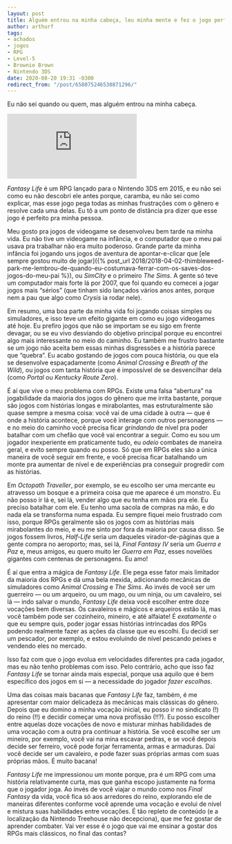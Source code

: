 ```yaml
---
layout: post
title: Alguém entrou na minha cabeça, leu minha mente e fez o jogo perfeito pra mim
author: arthurf
tags:
- achados
- jogos
- RPG
- Level-5
- Brownie Brown
- Nintendo 3DS
date: 2020-08-20 19:31 -0300
redirect_from: "/post/658075246530871296/"
---
```

Eu não sei quando ou quem, mas alguém entrou na minha cabeça.

<iframe class="full-width" src="https://www.youtube.com/embed/xQVf_ID-Pjo" frameborder="0" allow="accelerometer; autoplay; encrypted-media; gyroscope; picture-in-picture" allowfullscreen></iframe>

*Fantasy Life* é um RPG lançado para o Nintendo 3DS em 2015, e eu não sei como eu não descobri ele antes porque, caramba, eu não sei como explicar, mas esse jogo pega todas as minhas frustrações com o gênero e resolve cada uma delas. Eu tô a um ponto de distância pra dizer que esse jogo é perfeito pra minha pessoa.

Meu gosto pra jogos de videogame se desenvolveu bem tarde na minha vida. Eu não tive um videogame na infância, e o computador que o meu pai usava pra trabalhar não era muito poderoso. Grande parte da minha infância foi jogando uns jogos de aventura de apontar-e-clicar que [ele sempre gostou muito de jogar]({% post_url 2018/2018-04-02-thimbleweed-park-me-lembrou-de-quando-eu-costumava-ferrar-com-os-saves-dos-jogos-do-meu-pai %}), ou *SimCity* e o primeiro *The Sims*. A gente só teve um computador mais forte lá por 2007, que foi quando eu comecei a jogar jogos mais “sérios” (que tinham sido lançados vários anos antes, porque nem a pau que algo como *Crysis* ia rodar nele).

Em resumo, uma boa parte da minha vida foi jogando coisas simples ou simuladores, e isso teve um efeito gigante em como eu jogo videogames até hoje. Eu prefiro jogos que não se importam se eu sigo em frente devagar, ou se eu vivo desviando do objetivo principal porque eu encontrei algo mais interessante no meio do caminho. Eu também me frustro bastante se um jogo não aceita bem essas minhas disgressões e a história parece que “quebra”. Eu acabo gostando de jogos com pouca história, ou que ela se desenvolve espaçadamente (como *Animal Crossing* e *Breath of the Wild*), ou jogos com tanta história que é impossível de se desvencilhar dela (como *Portal* ou *Kentucky Route Zero*).

É aí que vive o meu problema com RPGs. Existe uma falsa “abertura” na jogabilidade da maioria dos jogos do gênero que me irrita bastante, porque são jogos com histórias longas e mirabolantes, mas estruturalmente são quase sempre a mesma coisa: você vai de uma cidade à outra — que é onde a história acontece, porque você interage com outros personagens — e no meio do caminho você precisa ficar *grindando* de nível pra poder batalhar com um chefão que você vai encontrar a seguir. Como eu sou um jogador inexperiente em praticamente tudo, eu *odeio* combates de maneira geral, e evito sempre quando eu posso. Só que em RPGs eles são a única maneira de você seguir em frente, e você precisa ficar batalhando um monte pra aumentar de nível e de experiências pra conseguir progredir com as histórias.

Em *Octopath Traveller*, por exemplo, se eu escolho ser uma mercante eu atravesso um bosque e a primeira coisa que me aparece é um monstro. Eu não posso ir lá e, sei lá, vender algo que eu tenha em mãos pra ele. Eu preciso batalhar com ele. Eu tenho uma sacola de compras na mão, e do nada ela se transforma numa espada. Eu sempre fiquei meio frustrado com isso, porque RPGs geralmente são os jogos com as histórias mais mirabolantes do meio, e eu me sinto por fora da maioria por causa disso. Se jogos fossem livros, *Half-Life* seria um daqueles virador-de-páginas que a gente compra no aeroporto; mas, sei lá, *Final Fantasy IV* seria um *Guerra e Paz* e, meus amigos, eu quero muito ler *Guerra em Paz*, esses novelões gigantes com centenas de personagens. Eu amo!

É aí que entra a mágica de *Fantasy Life*. Ele pega esse fator mais limitador da maioria dos RPGs e dá uma bela mexida, adicionando mecânicas de simuladores como *Animal Crossing* e *The Sims*. Ao invés de você ser um guerreiro — ou um arqueiro, ou um mago, ou um ninja, ou um cavaleiro, sei lá — indo salvar o mundo, *Fantasy Life* deixa você escolher entre doze vocações bem diversas. Os cavaleiros e mágicos e arqueiros estão lá, mas você também pode ser cozinheiro, mineiro, e até alfaiate! É *exatamente* o que eu sempre quis, poder jogar essas histórias intrincadas dos RPGs podendo realmente fazer as ações da classe que eu escolhi. Eu decidi ser um pescador, por exemplo, e estou evoluíndo de nível pescando peixes e vendendo eles no mercado.

Isso faz com que o jogo evolua em velocidades diferentes pra cada jogador, mas eu não tenho problemas com isso. Pelo contrário, acho que isso faz *Fantasy Life* se tornar ainda mais especial, porque usa aquilo que é bem específico dos jogos em si — a necessidade do jogador *fazer escolhas*.

Uma das coisas mais bacanas que *Fantasy Life* faz, também, é me apresentar com maior delicadeza às mecânicas mais clássicas do gênero. Depois que eu domino a minha vocação inicial, eu posso ir no sindicato (!) do reino (!!) e decidir começar uma nova profissão (!!?). Eu posso escolher entre aquelas doze vocações de novo e misturar minhas habilidades de uma vocação com a outra pra continuar a história. Se você escolhe ser um mineiro, por exemplo, você vai na mina escavar pedras, e se você depois decide ser ferreiro, você pode forjar ferramenta, armas e armaduras. Daí você decide ser um cavaleiro, e pode fazer suas próprias armas com suas próprias mãos. É muito bacana!

*Fantasy Life* me impressionou um monte porque, pra é um RPG com uma história relativamente curta, mas que ganha escopo justamente na forma que o jogador joga. Ao invés de você viajar o mundo como nos *Final Fantasy* da vida, você fica só aos arredores do reino, explorando ele de maneiras diferentes conforme você aprende uma vocação e evolui de nível e mistura suas habilidades entre vocações. É tão repleto de conteúdo (e a localização da Nintendo Treehouse não decepciona), que me fez gostar de aprender combater. Vai ver esse é o jogo que vai me ensinar a gostar dos RPGs mais clássicos, no final das contas?
